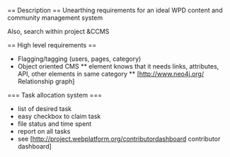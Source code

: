 == Description ==
Unearthing requirements for an ideal WPD content and community management system

Also, search within project &CCMS

== High level requirements ==
* Flagging/tagging (users, pages, category)
* Object oriented CMS
** element knows that it needs links, attributes, API, other elements in same category
** [http://www.neo4j.org/ Relationship graph]
 
=== Task allocation system ===
* list of desired task
* easy checkbox to claim task
* file status and time spent
* report on all tasks
* see [http://project.webplatform.org/contributordashboard contributor dashboard]